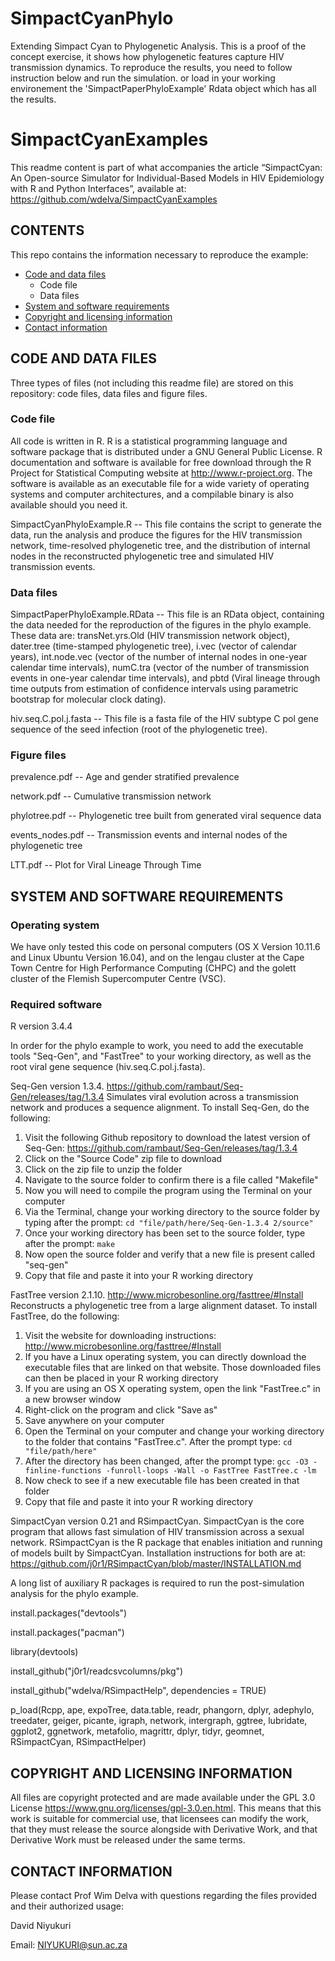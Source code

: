 # SimpactCyanPhylo

Extending Simpact Cyan to Phylogenetic Analysis.
This is a proof of the concept exercise, it shows how phylogenetic features capture HIV transmission dynamics. 
To reproduce the results, you need to follow instruction below and run the simulation. or load in your working environement the 'SimpactPaperPhyloExample' Rdata object which has all the results.


# SimpactCyanExamples

<!-- Created by David Niyukuri, 5 February 2020 -->


This readme content is part of what accompanies the article “SimpactCyan: An Open-source Simulator for Individual-Based Models in HIV Epidemiology with R and Python Interfaces”, available at: <https://github.com/wdelva/SimpactCyanExamples>


## CONTENTS

This repo contains the information necessary to reproduce the example:

* [Code and data files](#code-and-data-files)
   * Code file
   * Data files
* [System and software requirements](#system-and-software-requirements)
* [Copyright and licensing information](#copyright-and-licensing-information)
* [Contact information](#contact-information)

## CODE AND DATA FILES 

Three types of files (not including this readme file) are stored on this repository: code files, data files and figure files.


### Code file

All code is written in R. R is a statistical programming language and software package that is distributed under a GNU General Public License. R documentation and software is available for free download through the R Project for Statistical Computing website at http://www.r-project.org. The software is available as an executable file for a wide variety of operating systems and computer architectures, and a compilable binary is also available should you need it.

 
  SimpactCyanPhyloExample.R -- This file contains the script to generate the data, run the analysis and produce the figures for the HIV transmission network, time-resolved phylogenetic tree, and the distribution of internal nodes in the reconstructed phylogenetic tree and simulated HIV transmission events.


### Data files
  


  SimpactPaperPhyloExample.RData -- This file is an RData object, containing the data needed for the reproduction of the figures in the phylo example. These data are: transNet.yrs.Old (HIV transmission network object), dater.tree (time-stamped phylogenetic tree), i.vec (vector of calendar years), int.node.vec (vector of the number of internal nodes in one-year calendar time intervals), numC.tra (vector of the number of transmission events in one-year calendar time intervals), and pbtd (Viral lineage through time outputs from estimation of confidence intervals using parametric bootstrap for molecular clock dating).

  hiv.seq.C.pol.j.fasta -- This file is a fasta file of the HIV subtype C pol gene sequence of the seed infection (root of the phylogenetic tree).
  
  
### Figure files

  prevalence.pdf -- Age and gender stratified prevalence
  
  network.pdf -- Cumulative transmission network
  
  phylotree.pdf -- Phylogenetic tree built from generated viral sequence data
  
  events_nodes.pdf -- Transmission events and internal nodes of the phylogenetic tree
  
  LTT.pdf -- Plot for Viral Lineage Through Time
  

## SYSTEM AND SOFTWARE REQUIREMENTS

### Operating system

  We have only tested this code on personal computers (OS X Version 10.11.6 and Linux Ubuntu Version 16.04), and on the lengau cluster at the Cape Town Centre for High Performance Computing (CHPC) and the golett cluster of the Flemish Supercomputer Centre (VSC).

### Required software

  R version 3.4.4
  
  In order for the phylo example to work, you need to add the executable tools "Seq-Gen", and "FastTree" to your working directory, as well as the root viral gene sequence (hiv.seq.C.pol.j.fasta).

  Seq-Gen version 1.3.4. <https://github.com/rambaut/Seq-Gen/releases/tag/1.3.4> Simulates viral evolution across a transmission network and produces a sequence alignment. To install Seq-Gen, do the following:
  
  1. Visit the following Github repository to download the latest version of Seq-Gen: <https://github.com/rambaut/Seq-Gen/releases/tag/1.3.4>
  2. Click on the "Source Code" zip file to download
  3. Click on the zip file to unzip the folder
  4. Navigate to the source folder to confirm there is a file called "Makefile"
  5. Now you will need to compile the program using the Terminal on your computer
  6. Via the Terminal, change your working directory to the source folder by typing after the prompt: `cd "file/path/here/Seq-Gen-1.3.4 2/source"`
  7. Once your working directory has been set to the source folder, type after the prompt: `make`
  8. Now open the source folder and verify that a new file is present called "seq-gen"
  9. Copy that file and paste it into your R working directory

  FastTree version 2.1.10. <http://www.microbesonline.org/fasttree/#Install> Reconstructs a phylogenetic tree from a large alignment dataset. To install FastTree, do the following:
  
  1. Visit the website for downloading instructions: <http://www.microbesonline.org/fasttree/#Install>
  2. If you have a Linux operating system, you can directly download the executable files that are linked on that website. Those downloaded files can then be placed in your R working directory
  3. If you are using an OS X operating system, open the link "FastTree.c" in a new browser window
  4. Right-click on the program and click "Save as"
  5. Save anywhere on your computer
  6. Open the Terminal on your computer and change your working directory to the folder that contains "FastTree.c". After the prompt type:  `cd "file/path/here"`
  7. After the directory has been changed, after the prompt type: `gcc -O3 -finline-functions -funroll-loops -Wall -o FastTree FastTree.c -lm`
  8. Now check to see if a new executable file has been created in that folder
  9. Copy that file and paste it into your R working directory

  SimpactCyan version 0.21 and RSimpactCyan. SimpactCyan is the core program that allows fast simulation of HIV transmission across a sexual network. RSimpactCyan is the R package that enables initiation and running of models built by SimpactCyan. Installation instructions for both are at: <https://github.com/j0r1/RSimpactCyan/blob/master/INSTALLATION.md>

  A long list of auxiliary R packages is required to run the post-simulation analysis for the phylo example.

  install.packages("devtools")
  
  install.packages("pacman")
  
  library(devtools)

  install_github("j0r1/readcsvcolumns/pkg")

  install_github("wdelva/RSimpactHelp", dependencies = TRUE)

  p_load(Rcpp, ape, expoTree, data.table, readr, phangorn, dplyr, adephylo, treedater, geiger, picante, igraph, network, intergraph, ggtree, lubridate, ggplot2, ggnetwork, metafolio, magrittr, dplyr, tidyr, geomnet, RSimpactCyan, RSimpactHelper)
 

## COPYRIGHT AND LICENSING INFORMATION

All files are copyright protected and are made available under the GPL 3.0 License <https://www.gnu.org/licenses/gpl-3.0.en.html>. This means that this work is suitable for commercial use, that licensees can modify the work, that they must release the source alongside with Derivative Work, and that Derivative Work must be released under the same terms.


## CONTACT INFORMATION

Please contact Prof Wim Delva with questions regarding the files provided and their authorized usage:

David Niyukuri

Email: <NIYUKURI@sun.ac.za>



